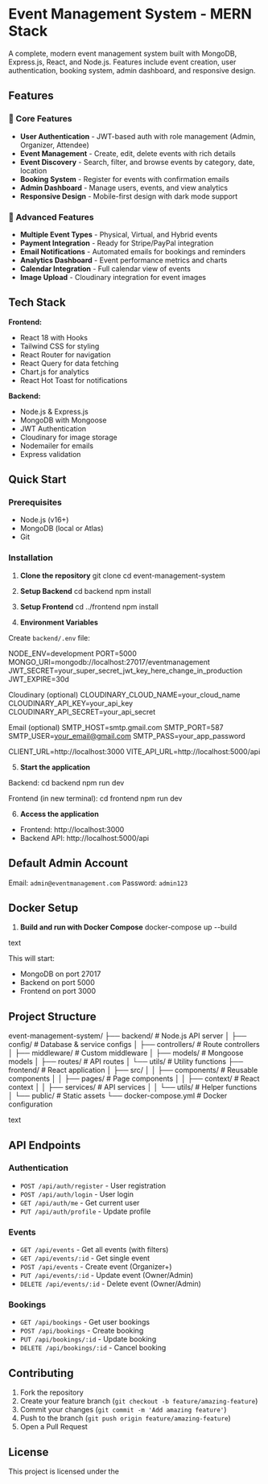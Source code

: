 # Event Management System - MERN Stack

A complete, modern event management system built with MongoDB, Express.js, React, and Node.js. Features include event creation, user authentication, booking system, admin dashboard, and responsive design.

## Features

### 🎯 Core Features
- **User Authentication** - JWT-based auth with role management (Admin, Organizer, Attendee)
- **Event Management** - Create, edit, delete events with rich details
- **Event Discovery** - Search, filter, and browse events by category, date, location
- **Booking System** - Register for events with confirmation emails
- **Admin Dashboard** - Manage users, events, and view analytics
- **Responsive Design** - Mobile-first design with dark mode support

### 💼 Advanced Features
- **Multiple Event Types** - Physical, Virtual, and Hybrid events
- **Payment Integration** - Ready for Stripe/PayPal integration
- **Email Notifications** - Automated emails for bookings and reminders
- **Analytics Dashboard** - Event performance metrics and charts
- **Calendar Integration** - Full calendar view of events
- **Image Upload** - Cloudinary integration for event images

## Tech Stack

**Frontend:**
- React 18 with Hooks
- Tailwind CSS for styling
- React Router for navigation
- React Query for data fetching
- Chart.js for analytics
- React Hot Toast for notifications

**Backend:**
- Node.js & Express.js
- MongoDB with Mongoose
- JWT Authentication
- Cloudinary for image storage
- Nodemailer for emails
- Express validation

## Quick Start

### Prerequisites
- Node.js (v16+)
- MongoDB (local or Atlas)
- Git

### Installation

1. **Clone the repository**
git clone <repository-url>
cd event-management-system

2. **Setup Backend**
cd backend
npm install

3. **Setup Frontend**
cd ../frontend
npm install


4. **Environment Variables**

Create `backend/.env` file:

NODE_ENV=development
PORT=5000
MONGO_URI=mongodb://localhost:27017/eventmanagement
JWT_SECRET=your_super_secret_jwt_key_here_change_in_production
JWT_EXPIRE=30d

Cloudinary (optional)
CLOUDINARY_CLOUD_NAME=your_cloud_name
CLOUDINARY_API_KEY=your_api_key
CLOUDINARY_API_SECRET=your_api_secret

Email (optional)
SMTP_HOST=smtp.gmail.com
SMTP_PORT=587
SMTP_USER=your_email@gmail.com
SMTP_PASS=your_app_password

CLIENT_URL=http://localhost:3000
VITE_API_URL=http://localhost:5000/api


5. **Start the application**

Backend:
cd backend
npm run dev


Frontend (in new terminal):
cd frontend
npm run dev

6. **Access the application**
- Frontend: http://localhost:3000
- Backend API: http://localhost:5000/api

## Default Admin Account

Email: `admin@eventmanagement.com`
Password: `admin123`

## Docker Setup

1. **Build and run with Docker Compose**
docker-compose up --build

text

This will start:
- MongoDB on port 27017
- Backend on port 5000
- Frontend on port 3000

## Project Structure

event-management-system/
├── backend/ # Node.js API server
│ ├── config/ # Database & service configs
│ ├── controllers/ # Route controllers
│ ├── middleware/ # Custom middleware
│ ├── models/ # Mongoose models
│ ├── routes/ # API routes
│ └── utils/ # Utility functions
├── frontend/ # React application
│ ├── src/
│ │ ├── components/ # Reusable components
│ │ ├── pages/ # Page components
│ │ ├── context/ # React context
│ │ ├── services/ # API services
│ │ └── utils/ # Helper functions
│ └── public/ # Static assets
└── docker-compose.yml # Docker configuration

text

## API Endpoints

### Authentication
- `POST /api/auth/register` - User registration
- `POST /api/auth/login` - User login
- `GET /api/auth/me` - Get current user
- `PUT /api/auth/profile` - Update profile

### Events
- `GET /api/events` - Get all events (with filters)
- `GET /api/events/:id` - Get single event
- `POST /api/events` - Create event (Organizer+)
- `PUT /api/events/:id` - Update event (Owner/Admin)
- `DELETE /api/events/:id` - Delete event (Owner/Admin)

### Bookings
- `GET /api/bookings` - Get user bookings
- `POST /api/bookings` - Create booking
- `PUT /api/bookings/:id` - Update booking
- `DELETE /api/bookings/:id` - Cancel booking

## Contributing

1. Fork the repository
2. Create your feature branch (`git checkout -b feature/amazing-feature`)
3. Commit your changes (`git commit -m 'Add amazing feature'`)
4. Push to the branch (`git push origin feature/amazing-feature`)
5. Open a Pull Request

## License

This project is licensed under the